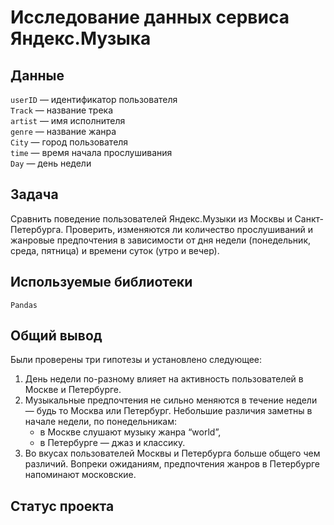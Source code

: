 # Исследование данных сервиса Яндекс.Музыка


## Данные

`userID` — идентификатор пользователя\
`Track` — название трека\
`artist` — имя исполнителя\
`genre` — название жанра\
`City` — город пользователя\
`time` — время начала прослушивания\
`Day` — день недели

## Задача

Сравнить поведение пользователей Яндекс.Музыки из Москвы и Санкт-Петербурга. Проверить, изменяются ли количество прослушиваний и жанровые предпочтения в зависимости от дня недели (понедельник, среда, пятница) и времени суток (утро и вечер).

## Используемые библиотеки

`Pandas`

## Общий вывод

Были проверены три гипотезы и установлено следующее:

1. День недели по-разному влияет на активность пользователей в Москве и Петербурге. 
2. Музыкальные предпочтения не сильно меняются в течение недели — будь то Москва или Петербург. Небольшие различия заметны в начале недели, по понедельникам:
    * в Москве слушают музыку жанра “world”,
    * в Петербурге — джаз и классику.
3. Во вкусах пользователей Москвы и Петербурга больше общего чем различий. Вопреки ожиданиям, предпочтения жанров в Петербурге напоминают московские.

## Статус проекта
